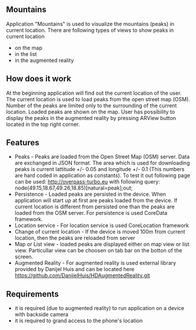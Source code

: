 ## Mountains

Application "Mountains" is used to visualize the mountains (peaks) in current location.
There are following types of views to show peaks in current location
- on the map
- in the list
- in the augmented reality

## How does it work

At the beginning application will find out the current location of the user.
The current location is used to load peaks from the open street map (OSM). Number of the peaks are limited only to the surrounding of the current location.
Loaded peaks are shown on the map. User has possibility to display the peaks in the augmented reality by pressing ARView button located in the top right corner.

## Features
- Peaks - Peaks are loaded from the Open Street Map (OSM) server. Data are exchanged in JSON format. The area which is used for downloading peaks is current lattitude +/- 0.05 and longitude +/- 0.1 (This numbers are hard coded in application as constants). To test it out following page can be used: http://overpass-turbo.eu with following query: node(49.15,18.67,49.26,18.85)[natural=peak];out;  
- Persistence - Loaded peaks are persisted in the device. When application will start up at first are peaks loaded from the device. If current location is different from persisted one than the peaks are loaded from the OSM server. For persistence is used CoreData framework.
- Location service - For location service is used CoreLocation framework
- Change of current location - If the device is moved 100m from current location, then the peaks are reloaded from server
- Map or List view - loaded peaks are displayed either on map view or list view. Particullar view can be choosen on tab bar on the botton of the screen.
- Augmented Reality - For augmented reality is used external library provided by Danijel Huis and can be located here https://github.com/DanijelHuis/HDAugmentedReality.git

## Requirements
- it is required (due to augmented reality) to run application on a device with backside camera
- it is required to grand access to the phone's location

